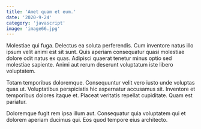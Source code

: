 ```yaml
---
title: 'Amet quam et eum.'
date: '2020-9-24'
category: 'javascript'
image: 'image66.jpg'
---
```


Molestiae qui fuga. Delectus ea soluta perferendis. Cum inventore natus illo ipsum velit animi est sit sunt. Quis aperiam consequatur quasi molestiae dolore odit natus ex quas. Adipisci quaerat tenetur minus optio sed molestiae sapiente. Animi aut rerum deserunt voluptatum iste libero voluptatem.
 Totam temporibus doloremque. Consequuntur velit vero iusto unde voluptas quas ut. Voluptatibus perspiciatis hic aspernatur accusamus sit. Inventore et temporibus dolores itaque et. Placeat veritatis repellat cupiditate. Quam est pariatur.
 Doloremque fugit rem ipsa illum aut. Consequatur quia voluptatem qui et dolorem aperiam ducimus qui. Eos quod tempore eius architecto.
